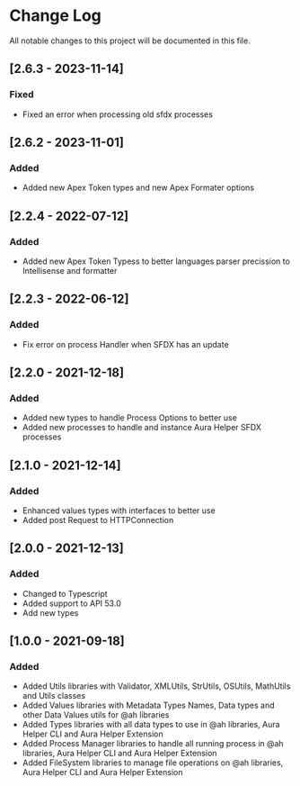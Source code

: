 # Change Log
All notable changes to this project will be documented in this file.

## [2.6.3 - 2023-11-14]
### Fixed
- Fixed an error when processing old sfdx processes

## [2.6.2 - 2023-11-01]
### Added
- Added new Apex Token types and new Apex Formater options

## [2.2.4 - 2022-07-12]
### Added
- Added new Apex Token Typess to better languages parser precission to Intellisense and formatter

## [2.2.3 - 2022-06-12]
### Added
- Fix error on process Handler when SFDX has an update

## [2.2.0 - 2021-12-18]
### Added
- Added new types to handle Process Options to better use
- Added new processes to handle and instance Aura Helper SFDX processes

## [2.1.0 - 2021-12-14]
### Added
- Enhanced values types with interfaces to better use
- Added post Request to HTTPConnection

## [2.0.0 - 2021-12-13]
### Added
- Changed to Typescript
- Added support to API 53.0
- Add new types 

## [1.0.0 - 2021-09-18]
### Added
- Added Utils libraries with Validator, XMLUtils, StrUtils, OSUtils, MathUtils and Utils classes
- Added Values libraries with Metadata Types Names, Data types and other Data Values utils for @ah libraries
- Added Types libraries with all data types to use in @ah libraries, Aura Helper CLI and Aura Helper Extension
- Added Process Manager libraries to handle all running process in @ah libraries, Aura Helper CLI and Aura Helper Extension
- Added FileSystem libraries to manage file operations on @ah libraries, Aura Helper CLI and Aura Helper Extension
